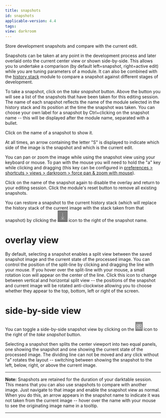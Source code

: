 ```yaml
---
title: snapshots
id: snapshots
applicable-version: 4.4
tags: 
view: darkroom
---
```


Store development snapshots and compare with the current edit.

Snapshots can be taken at any point in the development process and later overlaid onto the current center view or shown side-by-side. This allows you to undertake a comparison (by default left=snapshot, right=active edit) while you are tuning parameters of a module. It can also be combined with the [history stack](./history-stack.md) module to compare a snapshot against different stages of development. 

To take a snapshot, click on the _take snapshot_ button. Above the button you will see a list of the snapshots that have been taken for this editing session. The name of each snapshot reflects the name of the module selected in the history stack and its position at the time the snapshot was taken. You can choose your own label for a snapshot by Ctrl+clicking on the snapshot name -- this will be displayed after the module name, separated with a bullet.

Click on the name of a snapshot to show it.

At all times, an arrow containing the letter "S" is displayed to indicate which side of the image is the snapshot and which is the current edit.

You can pan or zoom the image while using the snapshot view using your keyboard or mouse. To pan with the mouse you will need to hold the "a" key while clicking and dragging (this key can be configured in [preferences > shortcuts > views > darkroom > force pan & zoom with mouse](../../../preferences-settings/shortcuts.md)).

Click on the name of the snapshot again to disable the overlay and return to your editing session. Click the module's reset button to remove all existing snapshots. 

You can restore a snapshot to the current history stack (which will replace the history stack of the current image with the stack taken from that snapshot) by clicking the ![restore-snapshot icon](./snapshots/restore-snapshot.png#icon) icon to the right of the snapshot name.

# overlay view

By default, selecting a snapshot enables a split view between the saved snapshot image and the current state of the processed image. You can control the position of the split-line by clicking and dragging the line with your mouse. If you hover over the split-line with your mouse, a small rotation icon will appear on the center of the line. Click this icon to change between vertical and horizontal split view -- the positions of the snapshot and current image will be rotated anti-clockwise allowing you to choose whether they appear to the top, bottom, left or right of the screen. 

# side-by-side view

You can toggle a side-by-side snapshot view by clicking on the ![sidebyside-snapshot icon](./snapshots/sidebyside-snapshot.png#icon) icon to the right of the _take snapshot_ button.

Selecting a snapshot then splits the center viewport into two equal panels, one showing the snapshot and one showing the current state of the processed image. The dividing line can not be moved and any click without "a" rotates the layout -- switching between showing the snapshot to the left, below, right, or above the current image.

---

**Note:** Snapshots are retained for the duration of your darktable session. This means that you can also use snapshots to compare with another image. Just navigate to that image and enable the snapshot view as normal. When you do this, an arrow appears in the snapshot name to indicate it was not taken from the current image -- hover over the name with your mouse to see the originating image name in a tooltip.

---
